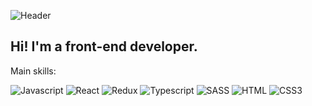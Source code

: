 ![Header](https://github.com/Dmytro-Doronin/Dmytro-Doronin/blob/main/assets/GH_D.gif)

## Hi! I'm a front-end developer.  

Main skills: 

![Javascript](https://img.shields.io/badge/-Javascript-090909?style=for-the-bage&logo=javascript 
)
![React](https://img.shields.io/badge/-React-090909?style=for-the-bage&logo=react 
)
![Redux](https://img.shields.io/badge/-Redux-090909?style=for-the-bage&logo=redux
)
![Typescript](https://img.shields.io/badge/-Typescript-090909?style=for-the-bage&logo=Typescript
)
![SASS](https://img.shields.io/badge/-Sass-090909?style=for-the-bage&logo=sass
)
![HTML](https://img.shields.io/badge/-HTML-090909?style=for-the-bage&logo=HTML5
)
![CSS3](https://img.shields.io/badge/-css-090909?style=for-the-bage&logo=css3&logoColor=blue
)



